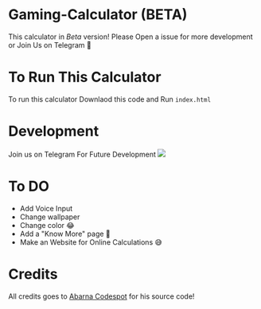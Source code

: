 # Gaming-Calculator (BETA)
This calculator in *Beta* version! Please Open a issue for more development or Join Us on Telegram 🙂

# To Run This Calculator
To run this calculator Downlaod this code and Run `index.html`


# Development
Join us on Telegram For Future Development <a href="https://t.me/TheTeamTC"> <img src="https://img.shields.io/badge/Telegram-2CA5E0?style=for-the-badge&logo=telegram&logoColor=white"/></a>


# To DO
- Add Voice Input 
- Change wallpaper
- Change color 😂
- Add a "Know More" page 🙂
- Make an Website for Online Calculations 😅

# Credits
All credits goes to [Abarna Codespot](https://github.com/abarna-codespo) for his source code! 
